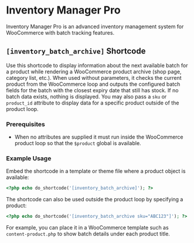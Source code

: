 # Inventory Manager Pro

Inventory Manager Pro is an advanced inventory management system for WooCommerce with batch tracking features.

## `[inventory_batch_archive]` Shortcode

Use this shortcode to display information about the next available batch for a product while rendering a WooCommerce product archive (shop page, category list, etc.).
When used without parameters, it checks the current product from the WooCommerce loop and outputs the configured batch fields for the batch with the closest expiry date that still has stock. If no batch data exists, nothing is displayed.
You may also pass a `sku` or `product_id` attribute to display data for a specific product outside of the product loop.

### Prerequisites

- When no attributes are supplied it must run inside the WooCommerce product loop so that the `$product` global is available.

### Example Usage

Embed the shortcode in a template or theme file where a product object is available:

```php
<?php echo do_shortcode('[inventory_batch_archive]'); ?>
```

The shortcode can also be used outside the product loop by specifying a product:

```php
<?php echo do_shortcode('[inventory_batch_archive sku="ABC123"]'); ?>
```

For example, you can place it in a WooCommerce template such as `content-product.php` to show batch details under each product title.
